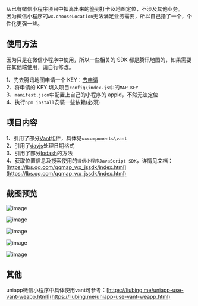 从已有微信小程序项目中扣离出来的签到打卡及地图定位，不涉及其他业务。  
因为微信小程序的`wx.chooseLocation`无法满足业务需要，所以自己撸了一个，个性化更强一些。

## 使用方法

因为只是在微信小程序中使用，所以一些相关的 SDK 都是腾讯地图的，如果需要在其他端使用，请自行修改。

1、先去腾讯地图申请一个 KEY：[去申请](https://lbs.qq.com)  
2、将申请的 KEY 填入项目`config\index.js`中的`MAP_KEY`  
3、`manifest.json`中配置上自己的小程序的 appid，不然无法定位  
4、执行`npm install`安装一些依赖(必须)

## 项目内容

1、引用了部分[Vant](https://youzan.github.io/vant-weapp)组件，具体见`wxcomponents\vant`  
2、引用了[dayjs](https://github.com/iamkun/dayjs)处理日期格式  
3、引用了部分[lodash](https://lodash.com)的方法  
4、获取位置信息及搜索使用的`微信小程序JavaScript SDK`，详情见文档：[https://lbs.qq.com/qqmap_wx_jssdk/index.html](https://lbs.qq.com/qqmap_wx_jssdk/index.html)

## 截图预览

![image](https://image.liubing.me/2020/03/14/cd7ee4cd27b50.gif)

![image](https://image.liubing.me/2020/03/14/c6598849d265b.png)

![image](https://image.liubing.me/2020/03/14/5f814796dc35a.png)

![image](https://image.liubing.me/2020/03/14/ac6cbfb9247a3.png)

![image](https://image.liubing.me/2020/03/14/d88b49c34579e.png)

## 其他

uniapp微信小程序中具体使用vant可参考：[https://liubing.me/uniapp-use-vant-weapp.html](https://liubing.me/uniapp-use-vant-weapp.html)
